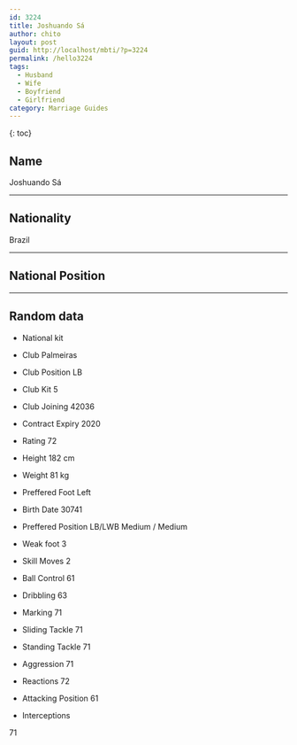 ```yaml
---
id: 3224
title: Joshuando Sá
author: chito
layout: post
guid: http://localhost/mbti/?p=3224
permalink: /hello3224
tags:
  - Husband
  - Wife
  - Boyfriend
  - Girlfriend
category: Marriage Guides
---
```



{: toc}


## Name  
Joshuando Sá 

* * *

## Nationality  
Brazil 

* * *

## National Position 

* * *

## Random data 

  * National kit 
  * Club 
Palmeiras 

  * Club Position 
LB 

  * Club Kit 
5 

  * Club Joining 
42036 

  * Contract Expiry 
2020 

  * Rating 
72 

  * Height 
182 cm 

  * Weight 
81 kg 

  * Preffered Foot 
Left 

  * Birth Date 
30741 

  * Preffered Position 
LB/LWB Medium / Medium 

  * Weak foot 
3 

  * Skill Moves 
2 

  * Ball Control 
61 

  * Dribbling 
63 

  * Marking 
71 

  * Sliding Tackle 
71 

  * Standing Tackle 
71 

  * Aggression 
71 

  * Reactions 
72 

  * Attacking Position 
61 

  * Interceptions 

71</ul>